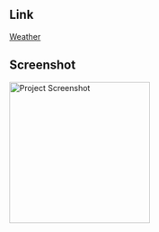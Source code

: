 ## Link
[Weather](https://weather00001.netlify.app/)

## Screenshot
<img src="https://github.com/user-attachments/assets/4466d536-e8f3-488f-a356-5671e04bfaaa" alt="Project Screenshot" width="250">

